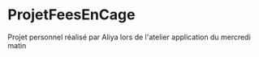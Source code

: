 # ProjetFeesEnCage
Projet personnel réalisé par Aliya lors de l'atelier application du mercredi matin
